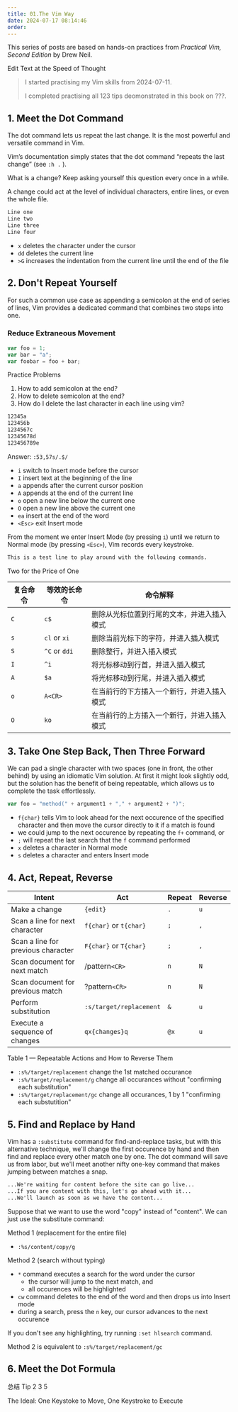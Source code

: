 ```yaml
---
title: 01.The Vim Way
date: 2024-07-17 08:14:46
order:
---
```


This series of posts are based on hands-on practices from _Practical Vim, Second Edition_ by Drew Neil.

Edit Text at the Speed of Thought

> I started practising my Vim skills from 2024-07-11.
>
> I completed practising all 123 tips deomonstrated in this book on ???.

## 1. Meet the Dot Command

The dot command lets us repeat the last change. It is the most powerful and versatile command in Vim.

Vim’s documentation simply states that the dot command “repeats the last change” (see `:h .` ).

What is a change? Keep asking yourself this question every once in a while.

A change could act at the level of individual characters, entire lines, or even the whole file.

```md
Line one
Line two
Line three
Line four
```

- `x` deletes the character under the cursor
- `dd` deletes the current line
- `>G` increases the indentation from the current line until the end of the file

## 2. Don't Repeat Yourself

For such a common use case as appending a semicolon at the end of series of lines, Vim provides a dedicated command that combines two steps into one.

### Reduce Extraneous Movement

```js
var foo = 1;
var bar = "a";
var foobar = foo + bar;
```

Practice Problems

1. How to add semicolon at the end?
2. How to delete semicolon at the end?
3. How do I delete the last character in each line using vim?

```md
12345a
123456b
1234567c
12345678d
123456789e
```

Answer: `:53,57s/.$/`

- `i` switch to Insert mode before the cursor
- `I` insert text at the beginning of the line
- `a` appends after the current cursor position
- `A` appends at the end of the current line
- `o` open a new line below the current one
- `O` open a new line above the current one
- `ea` insert at the end of the word
- `<Esc>` exit Insert mode

From the moment we enter Insert Mode (by pressing `i`) until we return to Normal mode (by pressing `<Esc>`), Vim records every keystroke.

```md
This is a test line to play around with the following commands.
```

Two for the Price of One

| 复合命令 | 等效的长命令  | 命令解释                                   |
| -------- | ------------- | ------------------------------------------ |
| `C`      | `c$`          | 删除从光标位置到行尾的文本，并进入插入模式 |
| `s`      | `cl` or `xi`  | 删除当前光标下的字符，并进入插入模式       |
| `S`      | `^C` or `ddi` | 删除整行，并进入插入模式                   |
| `I`      | `^i`          | 将光标移动到行首，并进入插入模式           |
| `A`      | `$a`          | 将光标移动到行尾，并进入插入模式           |
| `o`      | `A<CR>`       | 在当前行的下方插入一个新行，并进入插入模式 |
| `O`      | `ko`          | 在当前行的上方插入一个新行，并进入插入模式 |

## 3. Take One Step Back, Then Three Forward

We can pad a single character with two spaces (one in front, the other behind) by using an idiomatic Vim solution. At first it might look slightly odd, but the solution has the benefit of being repeatable, which allows us to complete the task effortlessly.

```js
var foo = "method(" + argument1 + "," + argument2 + ")";
```

- `f{char}` tells Vim to look ahead for the next occurence of the specified character and then move the cursor directly to it if a match is found
- we could jump to the next occurence by repeating the `f+` command, or
- `;` will repeat the last search that the `f` command performed
- `x` deletes a character in Normal mode
- `s` deletes a character and enters Insert mode

## 4. Act, Repeat, Reverse

| Intent                             | Act                     | Repeat | Reverse |
| ---------------------------------- | ----------------------- | ------ | ------- |
| Make a change                      | `{edit}`                | `.`    | `u`     |
| Scan a line for next character     | `f{char}` or `t{char}`  | `;`    | `,`     |
| Scan a line for previous character | `F{char}` or `T{char}`  | `;`    | `,`     |
| Scan document for next match       | /pattern`<CR>`          | `n`    | `N`     |
| Scan document for previous match   | ?pattern`<CR>`          | `n`    | `N`     |
| Perform substitution               | `:s/target/replacement` | `&`    | `u`     |
| Execute a sequence of changes      | `qx{changes}q`          | `@x`   | `u`     |

Table 1 — Repeatable Actions and How to Reverse Them

- `:s%/target/replacement` change the 1st matched occurance
- `:s%/target/replacement/g` change all occurances without "confirming each substitution"
- `:s%/target/replacement/gc` change all occurances, 1 by 1 "confirming each substutition"

## 5. Find and Replace by Hand

Vim has a `:substitute` command for find-and-replace tasks, but with this alternative technique, we'll change the first occurence by hand and then find and replace every other match one by one. The dot command will save us from labor, but we'll meet another nifty one-key command that makes jumping between matches a snap.

```md
...We're waiting for content before the site can go live...
...If you are content with this, let's go ahead with it...
...We'll launch as soon as we have the content...
```

Suppose that we want to use the word "copy" instead of "content". We can just use the substitute command:

Method 1 (replacement for the entire file)

- `:%s/content/copy/g`

Method 2 (search without typing)

- `*` command executes a search for the word under the cursor
  - the cursor will jump to the next match, and
  - all occurences will be highlighted
- `cw` command deletes to the end of the word and then drops us into Insert mode
- during a search, press the `n` key, our cursor advances to the next occurence

If you don't see any highlighting, try running `:set hlsearch` command.

Method 2 is equivalent to `:s%/target/replacement/gc`

## 6. Meet the Dot Formula

总结 Tip 2 3 5

The Ideal: One Keystoke to Move, One Keystroke to Execute
